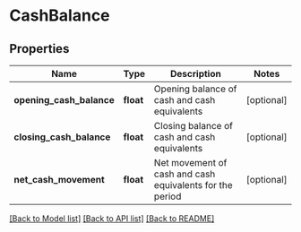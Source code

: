 # CashBalance

## Properties
Name | Type | Description | Notes
------------ | ------------- | ------------- | -------------
**opening_cash_balance** | **float** | Opening balance of cash and cash equivalents | [optional] 
**closing_cash_balance** | **float** | Closing balance of cash and cash equivalents | [optional] 
**net_cash_movement** | **float** | Net movement of cash and cash equivalents for the period | [optional] 

[[Back to Model list]](../README.md#documentation-for-models) [[Back to API list]](../README.md#documentation-for-api-endpoints) [[Back to README]](../README.md)


